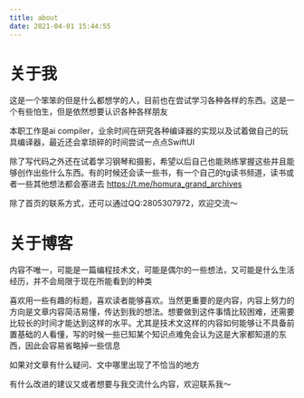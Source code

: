 ```yaml
---
title: about
date: 2021-04-01 15:44:55
---
```


# 关于我

这是一个笨笨的但是什么都想学的人，目前也在尝试学习各种各样的东西。这是一个有些怕生，但是依然想要认识各种各样朋友

本职工作是ai compiler，业余时间在研究各种编译器的实现以及试着做自己的玩具编译器，最近还会拿琐碎的时间尝试一点点SwiftUI

除了写代码之外还在试着学习钢琴和摄影，希望以后自己也能熟练掌握这些并且能够创作出些什么东西。有的时候还会读一些书，有一个自己的tg读书频道，读书或者一些其他想法都会塞进去 https://t.me/homura_grand_archives

除了首页的联系方式，还可以通过QQ:2805307972，欢迎交流～

# 关于博客

内容不唯一，可能是一篇编程技术文，可能是偶尔的一些想法，又可能是什么生活经历，并不会局限于现在所能看到的种类

喜欢用一些有趣的标题，喜欢读者能够喜欢。当然更重要的是内容，内容上努力的方向是文章内容简洁易懂，传达到我的想法。想要做到这件事情比较困难，还需要比较长的时间才能达到这样的水平。尤其是技术文这样的内容如何能够让不具备前置基础的人看懂，写的时候一些已知某个知识点难免会认为这是大家都知道的东西，因此会容易省略掉一些信息

如果对文章有什么疑问、文中哪里出现了不恰当的地方

有什么改进的建议又或者想要与我交流什么内容，欢迎联系我～
